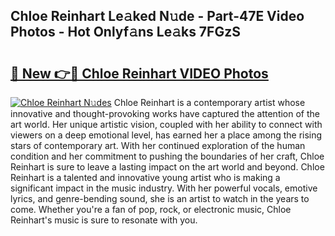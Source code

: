 ## Chloe Reinhart Le𝚊ked N𝚞de - Part-47E Video Photos - Hot Onlyf𝚊ns Le𝚊ks 7FGzS

# <h2><a href="http://ac5027.deff.icu/?id=Chloe+Reinhart">🔗 New 👉🔴 Chloe Reinhart VIDEO Photos</a></h2>

[![Chloe Reinhart N𝚞des](https://i.imgur.com/rIISA9y.gif)](http://ac5027.deff.icu/?id=Chloe+Reinhart)
Chloe Reinhart is a contemporary artist whose innovative and thought-provoking works have captured the attention of the art world. Her unique artistic vision, coupled with her ability to connect with viewers on a deep emotional level, has earned her a place among the rising stars of contemporary art. With her continued exploration of the human condition and her commitment to pushing the boundaries of her craft, Chloe Reinhart is sure to leave a lasting impact on the art world and beyond. Chloe Reinhart is a talented and innovative young artist who is making a significant impact in the music industry. With her powerful vocals, emotive lyrics, and genre-bending sound, she is an artist to watch in the years to come. Whether you're a fan of pop, rock, or electronic music, Chloe Reinhart's music is sure to resonate with you.
